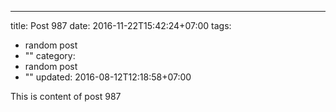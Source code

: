 ---
title: Post 987
date: 2016-11-22T15:42:24+07:00
tags:
  - random post
  - ""
category:
  - random post
  - ""
updated: 2016-08-12T12:18:58+07:00

This is content of post 987